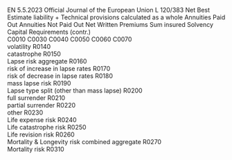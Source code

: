 EN  5.5.2023 Official Journal of the European Union L 120/383
 Net Best Estimate 
liability + Technical 
provisions 
calculated as a 
whole  Annuities Paid 
Out  Annuities Not 
Paid Out  Net Written 
Premiums  Sum insured  Solvency 
Capital 
Requirements  (contr.)  
C0010  C0030  C0040  C0050  C0060  C0070  
volatility  R0140  
catastrophe  R0150  
Lapse risk aggregate  R0160  
risk of increase in lapse rates  R0170  
risk of decrease in lapse rates  R0180  
mass lapse risk  R0190  
Lapse type split (other than mass lapse)  R0200  
full surrender  R0210  
partial surrender  R0220  
other  R0230  
Life expense risk  R0240  
Life catastrophe risk  R0250  
Life revision risk  R0260  
Mortality & Longevity risk combined aggregate  R0270  
Mortality risk  R0310